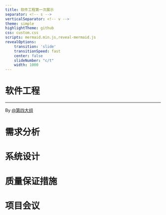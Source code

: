 ```yaml
---
title: 软件工程第一次展示
separator: <!-- s -->
verticalSeparator: <!-- v -->
theme: simple
highlightTheme: github
css: custom.css
scripts: mermaid.min.js,reveal-mermaid.js
revealOptions:
    transition: 'slide'
    transitionSpeed: fast
    center: false
    slideNumber: "c/t"
    width: 1000
---
```


<div class="middle center">
<div style="width: 100%">

# 软件工程

<hr/>

By [@第四大组](https://git.zju.edu.cn/2025zju_se)

</div>
</div>

<!-- s -->


<div class="middle center">
<div style="width: 100%">

# 需求分析

</div>
</div>

<!-- s -->

<div class="middle center">
<div style="width: 100%">

# 系统设计

</div>
</div>

<!-- s -->

<div class="middle center">
<div style="width: 100%">

# 质量保证措施

</div>
</div>

<!-- s -->

<div class="middle center">
<div style="width: 100%">

# 项目会议

</div>
</div>
